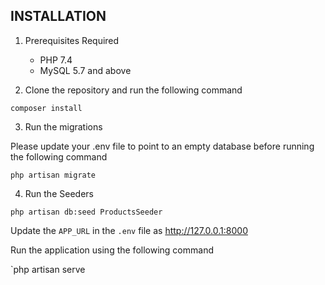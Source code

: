 INSTALLATION
------------

1. Prerequisites Required

    * PHP 7.4
    * MySQL 5.7 and above

2. Clone the repository and run the following command

`composer install`

3. Run the migrations

Please update your .env file to point to an empty database before running the following command

`php artisan migrate`

4. Run the Seeders

`php artisan db:seed ProductsSeeder`

Update the `APP_URL` in the `.env` file as http://127.0.0.1:8000

Run the application using the following command

`php artisan serve